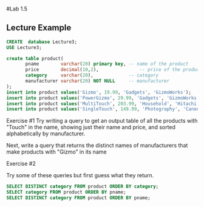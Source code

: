 #Lab 1.5 
## Lecture Example


```sql
CREATE  database Lecture3;
USE Lecture3; 

create table product(
       pname        varchar(20) primary key, -- name of the product
       price        decimal(10,2),               -- price of the product
       category     varchar(20),             -- category
       manufacturer varchar(20) NOT NULL     -- manufacturer
);
insert into product values('Gizmo', 19.99, 'Gadgets', 'GizmoWorks');    
insert into product values('PowerGizmo', 29.99, 'Gadgets', 'GizmoWorks');  
insert into product values('MultiTouch', 203.99, 'Household', 'Hitachi'); 
insert into product values('SingleTouch', 149.99, 'Photography', 'Canon')

```

Exercise #1
Try writing a query to get an output table of all the products with "Touch" in the name, showing just their name and price, 
and sorted alphabetically by manufacturer.


Next, write a query that returns the distinct names of manufacturers that make products with "Gizmo" in its name



Exercise #2

Try some of these queries but first guess what they return.

```sql
SELECT DISTINCT category FROM product ORDER BY category;
SELECT category FROM product ORDER BY pname;
SELECT DISTINCT category FROM product ORDER BY pname;
```




